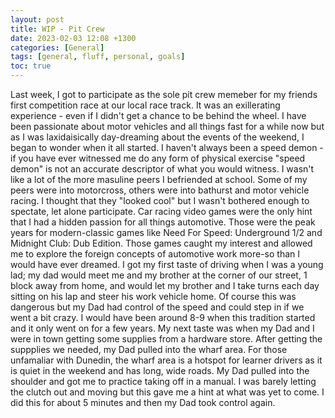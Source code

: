 ```yaml
---
layout: post
title: WIP - Pit Crew
date: 2023-02-03 12:08 +1300
categories: [General]
tags: [general, fluff, personal, goals]
toc: true
---
```


Last week, I got to participate as the sole pit crew memeber for my friends first competition race at our local race track. It was an exillerating experience - even if I didn't get a chance to be behind the wheel. I have been passionate about motor vehicles and all things fast for a while now but as I was laxidaisically day-dreaming about the events of the weekend, I began to wonder when it all started. 
I haven't always been a speed demon - if you have ever witnessed me do any form of physical exercise "speed demon" is not an accurate descriptor of what you would witness. I wasn't like a lot of the more masuline peers I befriended at school. Some of my peers were into motorcross, others were into bathurst and motor vehicle racing. I thought that they "looked cool" but I wasn't bothered enough to spectate, let alone participate.
Car racing video games were the only hint that I had a hidden passion for all things automotive. Those were the peak years for modern-classic games like Need For Speed: Underground 1/2 and  Midnight Club: Dub Edition. Those games caught my interest and allowed me to explore the foreign concepts of automotive work more-so than I would have ever dreamed. 
I got my first taste of driving when I was a young lad; my dad would meet me and my brother at the corner of our street, 1 block away from home, and would let my brother and I take turns each day sitting on his lap and steer his work vehicle home. Of course this was dangerous but my Dad had control of the speed and could step in if we went a bit crazy. I would have been around 8-9 when this tradition started and it only went on for a few years. 
My next taste was when my Dad and I were in town getting some supplies from a hardware store. After getting the suppplies we needed, my Dad pulled into the wharf area. For those unfamaliar with Dunedin, the wharf area is a hotspot for learner drivers as it is quiet in the weekend and has long, wide roads. My Dad pulled into the shoulder and got me to practice taking off in a manual. I was barely letting the clutch out and moving but this gave me a hint at what was yet to come. I did this for about 5 minutes and then my Dad took control again. 